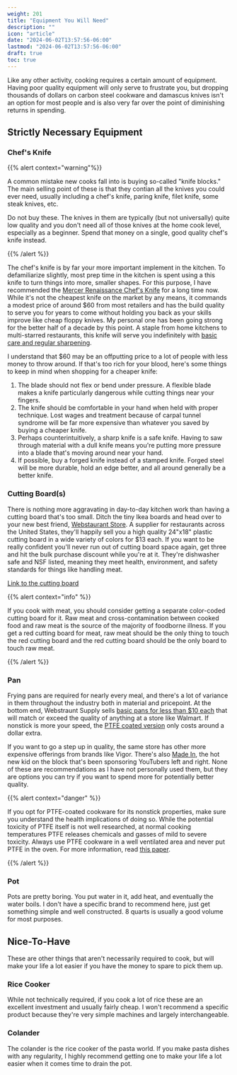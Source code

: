 ```yaml
---
weight: 201
title: "Equipment You Will Need"
description: ""
icon: "article"
date: "2024-06-02T13:57:56-06:00"
lastmod: "2024-06-02T13:57:56-06:00"
draft: true
toc: true
---
```


Like any other activity, cooking requires a certain amount of equipment. Having
poor quality equipment will only serve to frustrate you, but dropping thousands
of dollars on carbon steel cookware and damascus knives isn't an option for most
people and is also very far over the point of diminishing returns in spending.

## Strictly Necessary Equipment

### Chef's Knife

{{% alert context="warning"%}}

A common mistake new cooks fall into is buying so-called "knife blocks." The
main selling point of these is that they contian all the knives you could ever
need, usually including a chef's knife, paring knife, filet knife, some steak
knives, etc.

Do not buy these. The knives in them are typically (but not universally) quite
low quality and you don't need all of those knives at the home cook level,
especially as a beginner. Spend that money on a single, good quality chef's
knife instead.

{{% /alert %}}

The chef's knife is by far your more important implement in the kitchen. To
defamiliarize slightly, most prep time in the kitchen is spent using a this
knife to turn things into more, smaller shapes. For this purpose, I have
recommended the
[Mercer Renaissance Chef's Knife](https://www.mercerculinary.com/product/renaissance-chefs-knife-10-25-4-cm/)
for a long time now. While it's not the cheapest knife on the market by any
means, it commands a modest price of around $60 from most retailers and has the
build quality to serve you for years to come without holding you back as your
skills improve like cheap floppy knives. My personal one has been going strong
for the better half of a decade by this point. A staple from home kitchens to
multi-starred restaurants, this knife will serve you indefinitely with
[basic care and regular sharpening](./knifecare).

I understand that $60 may be an offputting price to a lot of people with less
money to throw around. If that's too rich for your blood, here's some things to
keep in mind when shopping for a cheaper knife:

1. The blade should not flex or bend under pressure. A flexible blade makes a
   knife particularly dangerous while cutting things near your fingers.
2. The knife should be comfortable in your hand when held with proper technique.
   Lost wages and treatment because of carpal tunnel syndrome will be far more
   expensive than whatever you saved by buying a cheaper knife.
3. Perhaps counterintuitively, a sharp knife is a safe knife. Having to saw
   through material with a dull knife means you're putting more pressure into a
   blade that's moving around near your hand.
4. If possible, buy a forged knife instead of a stamped knife. Forged steel will
   be more durable, hold an edge better, and all around generally be a better
   knife.

### Cutting Board(s)

There is nothing more aggravating in day-to-day kitchen work than having a
cutting board that's too small. Ditch the tiny Ikea boards and head over to your
new best friend, [Webstaurant Store](https://www.webstaurantstore.com/). A
supplier for restaurants across the United States, they'll happily sell you a
high quality 24"x18" plastic cutting board in a wide variety of colors for $13
each. If you want to be really confident you'll never run out of cutting board
space again, get three and hit the bulk purchase discount while you're at it.
They're dishwasher safe and NSF listed, meaning they meet health, environment,
and safety standards for things like handling meat.

[Link to the cutting board](https://www.webstaurantstore.com/choice-24-x-18-x-1-2-white-polyethylene-cutting-board/40724185WH.html)

{{% alert context="info" %}}

If you cook with meat, you should consider getting a separate color-coded
cutting board for it. Raw meat and cross-contamination between cooked food and
raw meat is the source of the majority of foodborne illness. If you get a red
cutting board for meat, raw meat should be the only thing to touch the red
cutting board and the red cutting board should be the only board to touch raw
meat.

{{% /alert %}}

### Pan

Frying pans are required for nearly every meal, and there's a lot of variance in
them throughout the industry both in material and pricepoint. At the bottom end,
Webstraunt Supply sells
[basic pans for less than $10 each](https://www.webstaurantstore.com/choice-10-aluminum-fry-pan/407FRYPAN.html)
that will match or exceed the quality of anything at a store like Walmart. If
nonstick is more your speed, the
[PTFE coated version](https://www.webstaurantstore.com/choice-10-non-stick-aluminum-fry-pan/407FRYPANNS.html)
only costs around a dollar extra.

If you want to go a step up in quality, the same store has other more expensive
offerings from brands like Vigor. There's also
[Made In](https://madeincookware.com/), the hot new kid on the block that's been
sponsoring YouTubers left and right. None of these are recommendations as I have
not personally used them, but they are options you can try if you want to spend
more for potentially better quality.

{{% alert context="danger" %}}

If you opt for PTFE-coated cookware for its nonstick properties, make sure you
understand the health implications of doing so. While the potential toxicity of
PTFE itself is not well researched, at normal cooking temperatures PTFE releases
chemicals and gasses of mild to severe toxicity. Always use PTFE cookware in a
well ventilated area and never put PTFE in the oven. For more information, read
[this paper](https://pubmed.ncbi.nlm.nih.gov/28913736/).

{{% /alert %}}

### Pot

Pots are pretty boring. You put water in it, add heat, and eventually the water
boils. I don't have a specific brand to recommend here, just get something
simple and well constructed. 8 quarts is usually a good volume for most
purposes.

## Nice-To-Have

These are other things that aren't necessarily required to cook, but will make
your life a lot easier if you have the money to spare to pick them up.

### Rice Cooker

While not technically required, if you cook a lot of rice these are an excellent
investment and usually fairly cheap. I won't recommend a specific product
because they're very simple machines and largely interchangeable.

### Colander

The colander is the rice cooker of the pasta world. If you make pasta dishes
with any regularity, I highly recommend getting one to make your life a lot
easier when it comes time to drain the pot.
